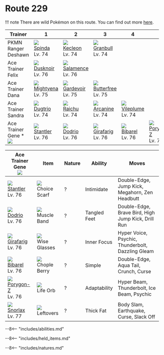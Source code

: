 # Route 229

!!! note
    There are wild Pokémon on this route. You can find out more [here](../../wild_pokemon/route_229/).


Trainer                            | 1                                 | 2                                 | 3                                  | 4                                 | 5                                 | 6
---                                | ---                               | ---                               | ---                                | ---                               | ---                               | ---
PKMN Ranger Deshawn                | ![][327]<br>[Spinda]<br>Lv. 74    | ![][352]<br>[Kecleon]<br>Lv. 74   | ![][210]<br>[Granbull]<br>Lv. 74   | &nbsp;                            | &nbsp;                            | &nbsp;
Ace Trainer Felix                  | ![][477]<br>[Dusknoir]<br>Lv. 76  | ![][373]<br>[Salamence]<br>Lv. 76 | &nbsp;                             | &nbsp;                            | &nbsp;                            | &nbsp;
Ace Trainer Dana                   | ![][262]<br>[Mightyena]<br>Lv. 75 | ![][282]<br>[Gardevoir]<br>Lv. 75 | ![][012]<br>[Butterfree]<br>Lv. 75 | &nbsp;                            | &nbsp;                            | &nbsp;
Ace Trainer Sandra                 | ![][051]<br>[Dugtrio]<br>Lv. 74   | ![][026]<br>[Raichu]<br>Lv. 74    | ![][059]<br>[Arcanine]<br>Lv. 74   | ![][045]<br>[Vileplume]<br>Lv. 74 | &nbsp;                            | &nbsp;
Ace Trainer Gene *<br>![][ace_m_2] | ![][234]<br>[Stantler]<br>Lv. 76  | ![][085]<br>[Dodrio]<br>Lv. 76    | ![][203]<br>[Girafarig]<br>Lv. 76  | ![][400]<br>[Bibarel]<br>Lv. 76   | ![][474]<br>[Porygon-Z]<br>Lv. 76 | ![][143]<br>[Snorlax]<br>Lv. 77

Ace Trainer Gene<br>![][ace_m_2]  | Item                              | Nature | Ability      | Moves
---                               | ---                               | ---    | ---          | ---
![][234]<br>[Stantler]<br>Lv. 76  | ![][choice-scarf]<br>Choice Scarf | ?      | Intimidate   | Double-Edge, Jump Kick, Megahorn, Zen Headbutt
![][085]<br>[Dodrio]<br>Lv. 76    | ![][muscle-band]<br>Muscle Band   | ?      | Tangled Feet | Double-Edge, Brave Bird, High Jump Kick, Drill Run
![][203]<br>[Girafarig]<br>Lv. 76 | ![][wise-glasses]<br>Wise Glasses | ?      | Inner Focus  | Hyper Voice, Psychic, Thunderbolt, Dazzling Gleam
![][400]<br>[Bibarel]<br>Lv. 76   | ![][chople-berry]<br>Chople Berry | ?      | Simple       | Double-Edge, Aqua Tail, Crunch, Curse
![][474]<br>[Porygon-Z]<br>Lv. 76 | ![][life-orb]<br>Life Orb         | ?      | Adaptability | Hyper Beam, Thunderbolt, Ice Beam, Psychic
![][143]<br>[Snorlax]<br>Lv. 77   | ![][leftovers]<br>Leftovers       | ?      | Thick Fat    | Body Slam, Earthquake, Curse, Slack Off

--8<-- "includes/abilities.md"

--8<-- "includes/held_items.md"

--8<-- "includes/natures.md"

[Butterfree]: ../../pokemon_changes/012/
[Raichu]: ../../pokemon_changes/026/
[Vileplume]: ../../pokemon_changes/045/
[Dugtrio]: ../../pokemon_changes/051/
[Arcanine]: ../../pokemon_changes/059/
[Dodrio]: ../../pokemon_changes/085/
[Snorlax]: ../../pokemon_changes/143/
[Girafarig]: ../../pokemon_changes/203/
[Granbull]: ../../pokemon_changes/210/
[Stantler]: ../../pokemon_changes/234/
[Mightyena]: ../../pokemon_changes/262/
[Gardevoir]: ../../pokemon_changes/282/
[Spinda]: ../../pokemon_changes/327/
[Kecleon]: ../../pokemon_changes/352/
[Salamence]: ../../pokemon_changes/373/
[Bibarel]: ../../pokemon_changes/400/
[Porygon-Z]: ../../pokemon_changes/474/
[Dusknoir]: ../../pokemon_changes/477/
[choice-scarf]: ../img/items/choice-scarf.png
[chople-berry]: ../img/items/chople-berry.png
[leftovers]: ../img/items/leftovers.png
[life-orb]: ../img/items/life-orb.png
[muscle-band]: ../img/items/muscle-band.png
[wise-glasses]: ../img/items/wise-glasses.png
[012]: ../img/pokemon/012.png
[026]: ../img/pokemon/026.png
[045]: ../img/pokemon/045.png
[051]: ../img/pokemon/051.png
[059]: ../img/pokemon/059.png
[085]: ../img/pokemon/085.png
[143]: ../img/pokemon/143.png
[203]: ../img/pokemon/203.png
[210]: ../img/pokemon/210.png
[234]: ../img/pokemon/234.png
[262]: ../img/pokemon/262.png
[282]: ../img/pokemon/282.png
[327]: ../img/pokemon/327.png
[352]: ../img/pokemon/352.png
[373]: ../img/pokemon/373.png
[400]: ../img/pokemon/400.png
[474]: ../img/pokemon/474.png
[477]: ../img/pokemon/477.png
[ace_m_2]: ../img/trainer/ace_m_2.png
